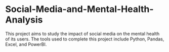 # Social-Media-and-Mental-Health-Analysis
This project aims to study the impact of social media on the mental health of its users. The tools used to complete this project include Python, Pandas, Excel, and PowerBI.
